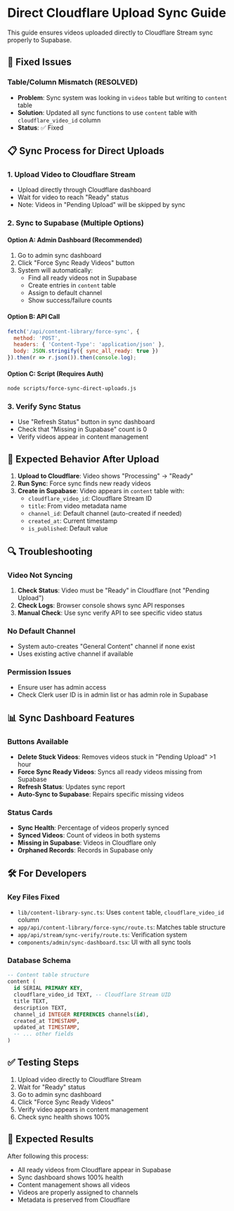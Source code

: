 # Direct Cloudflare Upload Sync Guide

This guide ensures videos uploaded directly to Cloudflare Stream sync properly to Supabase.

## 🔧 **Fixed Issues**

### Table/Column Mismatch (RESOLVED)
- **Problem**: Sync system was looking in `videos` table but writing to `content` table
- **Solution**: Updated all sync functions to use `content` table with `cloudflare_video_id` column
- **Status**: ✅ Fixed

## 📋 **Sync Process for Direct Uploads**

### 1. Upload Video to Cloudflare Stream
- Upload directly through Cloudflare dashboard
- Wait for video to reach "Ready" status
- Note: Videos in "Pending Upload" will be skipped by sync

### 2. Sync to Supabase (Multiple Options)

#### Option A: Admin Dashboard (Recommended)
1. Go to admin sync dashboard
2. Click "Force Sync Ready Videos" button
3. System will automatically:
   - Find all ready videos not in Supabase
   - Create entries in `content` table
   - Assign to default channel
   - Show success/failure counts

#### Option B: API Call
```javascript
fetch('/api/content-library/force-sync', {
  method: 'POST',
  headers: { 'Content-Type': 'application/json' },
  body: JSON.stringify({ sync_all_ready: true })
}).then(r => r.json()).then(console.log);
```

#### Option C: Script (Requires Auth)
```bash
node scripts/force-sync-direct-uploads.js
```

### 3. Verify Sync Status
- Use "Refresh Status" button in sync dashboard
- Check that "Missing in Supabase" count is 0
- Verify videos appear in content management

## 🎯 **Expected Behavior After Upload**

1. **Upload to Cloudflare**: Video shows "Processing" → "Ready"
2. **Run Sync**: Force sync finds new ready videos
3. **Create in Supabase**: Video appears in `content` table with:
   - `cloudflare_video_id`: Cloudflare Stream ID
   - `title`: From video metadata name
   - `channel_id`: Default channel (auto-created if needed)
   - `created_at`: Current timestamp
   - `is_published`: Default value

## 🔍 **Troubleshooting**

### Video Not Syncing
1. **Check Status**: Video must be "Ready" in Cloudflare (not "Pending Upload")
2. **Check Logs**: Browser console shows sync API responses
3. **Manual Check**: Use sync verify API to see specific video status

### No Default Channel
- System auto-creates "General Content" channel if none exist
- Uses existing active channel if available

### Permission Issues
- Ensure user has admin access
- Check Clerk user ID is in admin list or has admin role in Supabase

## 📊 **Sync Dashboard Features**

### Buttons Available
- **Delete Stuck Videos**: Removes videos stuck in "Pending Upload" >1 hour
- **Force Sync Ready Videos**: Syncs all ready videos missing from Supabase  
- **Refresh Status**: Updates sync report
- **Auto-Sync to Supabase**: Repairs specific missing videos

### Status Cards
- **Sync Health**: Percentage of videos properly synced
- **Synced Videos**: Count of videos in both systems
- **Missing in Supabase**: Videos in Cloudflare only
- **Orphaned Records**: Records in Supabase only

## 🛠 **For Developers**

### Key Files Fixed
- `lib/content-library-sync.ts`: Uses `content` table, `cloudflare_video_id` column
- `app/api/content-library/force-sync/route.ts`: Matches table structure
- `app/api/stream/sync-verify/route.ts`: Verification system
- `components/admin/sync-dashboard.tsx`: UI with all sync tools

### Database Schema
```sql
-- Content table structure
content (
  id SERIAL PRIMARY KEY,
  cloudflare_video_id TEXT, -- Cloudflare Stream UID
  title TEXT,
  description TEXT,
  channel_id INTEGER REFERENCES channels(id),
  created_at TIMESTAMP,
  updated_at TIMESTAMP,
  -- ... other fields
)
```

## ✅ **Testing Steps**

1. Upload video directly to Cloudflare Stream
2. Wait for "Ready" status
3. Go to admin sync dashboard
4. Click "Force Sync Ready Videos"
5. Verify video appears in content management
6. Check sync health shows 100%

## 🎉 **Expected Results**

After following this process:
- All ready videos from Cloudflare appear in Supabase
- Sync dashboard shows 100% health
- Content management shows all videos
- Videos are properly assigned to channels
- Metadata is preserved from Cloudflare